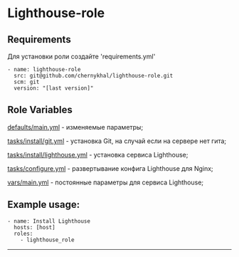 Lighthouse-role
=========

Requirements
------------
Для установки роли создайте 'requirements.yml'
```
- name: lighthouse-role
  src: git@github.com/chernykhal/lighthouse-role.git
  scm: git
  version: "[last version]"
```
Role Variables
--------------
[defaults/main.yml](./defaults/main.yml) - изменяемые параметры;

[tasks/install/git.yml](./tasks/install/git.yml) - установка Git, на случай если на сервере нет гита;

[tasks/install/lighthouse.yml](./tasks/install/lighthouse.yml) - установка сервиса Lighthouse;

[tasks/configure.yml](./tasks/configure.yml) - развертывание конфига Lighthouse для Nginx;

[vars/main.yml](./vars/main.yml) - постоянные параметры для сервиса Lighthouse;

Example usage:
----------------
```
- name: Install Lighthouse
  hosts: [host]
  roles:
    - lighthouse_role
```
-------


